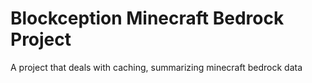 # Blockception Minecraft Bedrock Project

A project that deals with caching, summarizing minecraft bedrock data
